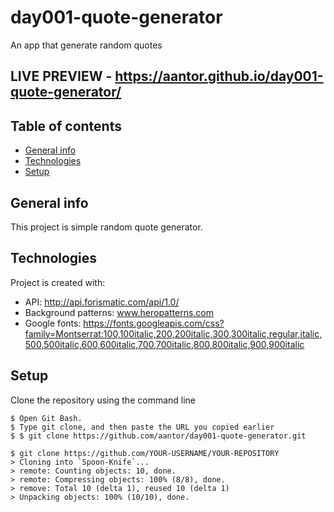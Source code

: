 # day001-quote-generator
 An app that generate random quotes

## LIVE PREVIEW - https://aantor.github.io/day001-quote-generator/
## Table of contents
* [General info](#general-info)
* [Technologies](#technologies)
* [Setup](#setup)

## General info
This project is simple  random quote generator.
	
## Technologies
Project is created with:
* API: http://api.forismatic.com/api/1.0/
* Background patterns: www.heropatterns.com
* Google fonts: https://fonts.googleapis.com/css?family=Montserrat:100,100italic,200,200italic,300,300italic,regular,italic,500,500italic,600,600italic,700,700italic,800,800italic,900,900italic
	
## Setup
Clone the repository using the command line

```
$ Open Git Bash.
$ Type git clone, and then paste the URL you copied earlier
$ $ git clone https://github.com/aantor/day001-quote-generator.git
```
```
$ git clone https://github.com/YOUR-USERNAME/YOUR-REPOSITORY
> Cloning into `Spoon-Knife`...
> remote: Counting objects: 10, done.
> remote: Compressing objects: 100% (8/8), done.
> remove: Total 10 (delta 1), reused 10 (delta 1)
> Unpacking objects: 100% (10/10), done.
```